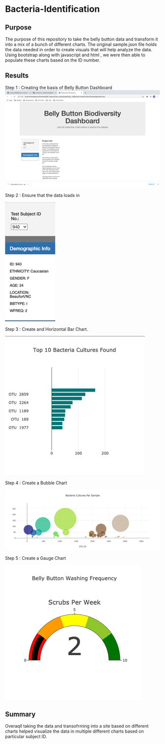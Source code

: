 # Bacteria-Identification

## Purpose
The purpose of this repository to take the belly button data and transform it into a mix of a bunch of different charts. The original sample.json file holds the data needed in order to create visuals that will help analyze the data. Using bootstrap along with javascript and html , we were then able to populate these charts based on the ID number.

## Results

Step 1 : Creating the basis of Belly Button Dashboard
![](Results/Fig1.png)

Step 2 : Ensure that the data loads in

![](Results/Fig2.png)

Step 3 : Create and Horizontal Bar Chart.

![](Results/Fig4.png)


Step 4 : Create a Bubble Chart

![](Results/Fig3.png)

Step 5 : Create a Gauge Chart

![](Results/fig5.png)

## Summary 

Overaqll taking the data and transofrming into a site based on different charts helped visualize the data in multiple different charts based on particular subject ID.
